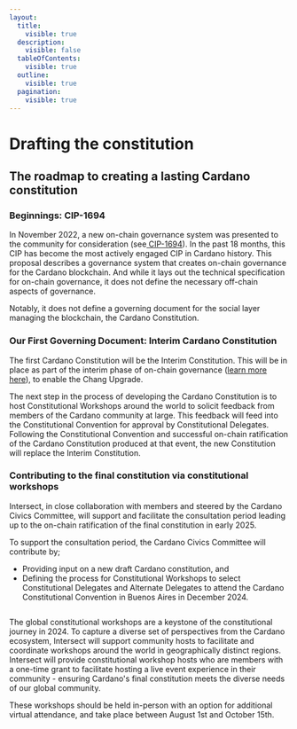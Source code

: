 ```yaml
---
layout:
  title:
    visible: true
  description:
    visible: false
  tableOfContents:
    visible: true
  outline:
    visible: true
  pagination:
    visible: true
---
```


# Drafting the constitution

## The roadmap to creating a lasting Cardano constitution

### Beginnings: CIP-1694&#x20;

In November 2022, a new on-chain governance system was presented to the community for consideration (see[ CIP-1694](https://github.com/cardano-foundation/CIPs/tree/master/CIP-1694)). In the past 18 months, this CIP has become the most actively engaged CIP in Cardano history. This proposal describes a governance system that creates on-chain governance for the Cardano blockchain. And while it lays out the technical specification for on-chain governance, it does not define the necessary off-chain aspects of governance.

Notably, it does not define a governing document for the social layer managing the blockchain, the Cardano Constitution.

### Our First Governing Document: Interim Cardano Constitution

The first Cardano Constitution will be the Interim Constitution. This will be in place as part of the interim phase of on-chain governance ([learn more here](https://www.intersectmbo.org/news/cardanos-governance-key-terms-and-milestones)), to enable the Chang Upgrade.&#x20;

The next step in the process of developing  the Cardano Constitution is to host Constitutional Workshops around the world to solicit feedback from members of the Cardano community at large. This feedback will feed into the Constitutional Convention for approval by Constitutional Delegates.  Following the Constitutional Convention and successful on-chain ratification of the Cardano Constitution produced at that event, the new Constitution will replace the Interim Constitution.

### Contributing to the final constitution via constitutional workshops

Intersect, in close collaboration with members and steered by the Cardano Civics Committee, will support and facilitate the consultation period leading up to the on-chain ratification of the final constitution in early 2025.

To support the consultation period, the Cardano Civics Committee will contribute by;

* Providing input on a new draft Cardano constitution, and
* Defining the process for Constitutional Workshops to select Constitutional Delegates and Alternate Delegates to attend the Cardano Constitutional Convention in Buenos Aires in December 2024.

<figure><img src="https://lh7-us.googleusercontent.com/lmwjXihkHRnRfFkvZI3n9Fysf0rwB91OJj1yH-4g5leh7vaLQV0tlPQJqNHD7udQsLB0ddorLIx163Ep_xqEYgkhDsUsOPoZzQJaJudPLON2NxG3emMfqTUols4gb4mKh8mKokwdiQbVcwN7nX-lOYc" alt=""><figcaption></figcaption></figure>

The global constitutional workshops are a keystone of the constitutional journey in 2024. To capture a diverse set of perspectives from the Cardano ecosystem, Intersect will support community hosts to facilitate and coordinate workshops around the world in geographically distinct regions. Intersect will provide constitutional workshop hosts who are members with a one-time grant to facilitate hosting a live event experience in their community - ensuring Cardano's final constitution meets the diverse needs of our global community.

These workshops should be held in-person with an option for additional virtual attendance, and take place between August 1st and October 15th.

